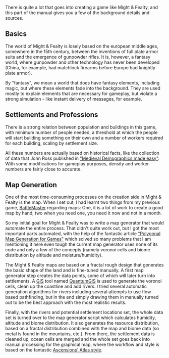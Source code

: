 There is quite a lot that goes into creating a game like Might & Fealty, and this part of the manual gives you a few of the background details and sources.


Basics
------
The world of Might & Fealty is losely based on the european middle ages, somewhere in the 15th century, between the inventions of full plate armor suits  and the emergence of gunpowder rifles. It is, however, a fantasy world, where gunpowder and other technology has never been developed (China, for example, had matchlock firearms before Europe had knightly plate armor).

By "fantasy", we mean a world that does have fantasy elements, including magic, but where these elements fade into the background. They are used mostly to explain elements that are necessary for gameplay, but violate a strong simulation - like instant delivery of messages, for example.



Settlements and Professions
---------------------------
There is a strong relation between population and buildings in this game, with minimum number of people needed, a threshold at which the people will start building something on their own and a number of workers required for each building, scaling by settlement size.

All these numbers are actually based on historical facts, like the collection of data that John Ross published in ["Medieval Demographics made easy"](http://www222.pair.com/sjohn/blueroom/demog.htm). With some modifications for gameplay purposes, density and worker numbers are fairly close to accurate.



Map Generation
--------------
One of the most time-consuming processes on the creation side in Might & Fealty is the map. When I set out, I had learnt two things from my previous game, [BattleMaster](http://battlemaster.org) regarding maps: One, it is a lot of work to create a good map by hand, two when you need one, you need it now and not in a month.

So my initial goal for Might & Fealty was to write a map generator that would automate the entire process. That didn't quite work out, but I got the most important parts automated, with the help of the fantastic article ["Polygonal Map Generation for Games"](http://www-cs-students.stanford.edu/~amitp/game-programming/polygon-map-generation/) which solved so many problems that I am mentioning it here even tough the current map generator uses none of its code and only a few of the concepts (namely voronoi cells and biome distribution by altitude and moisture/humidity).

The Might & Fealty maps are based on a fractal rough design that generates the basic shape of the land and is fine-tuned manually. A first map generator step creates the data points, some of which will later turn into settlements. A [GIS](http://www.esri.com/what-is-gis/) tool named [QuantumGIS](http://www.qgis.org/) is used to generate the voronoi cells, clean up the coastline and add rivers. I tried several automatic generation algorithms for rivers including several attempts to use flow-based pathfinding, but in the end simply drawing them in manually turned out to be the best approach with the most realistic results.

Finally, with the rivers and potential settlement locations set, the whole data set is turned over to the map generator script which calculates humidity, altitude and biome distribution. It also generates the resource distribution, based on a fractal distribution combined with the map and biome data (so metal is found in the mountains, etc.). From there, the settlement data is cleaned up, ocean cells are merged and the whole set goes back into manual processing for the graphical map, where the workflow and style is based on the fantastic [Ascensions' Atlas style](http://www.cartographersguild.com/content/116-ascensions-atlas-style-photoshop.html).
